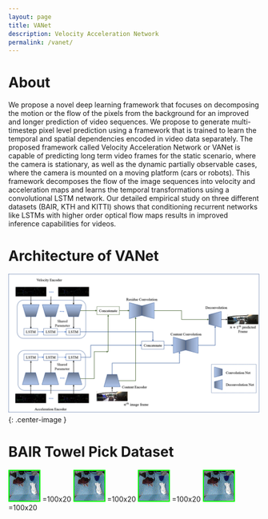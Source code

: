 ```yaml
---
layout: page
title: VANet
description: Velocity Acceleration Network
permalink: /vanet/
---
```


# About
 We propose a novel deep learning framework that focuses on decomposing the motion or the flow of the pixels from the background for an improved and longer prediction of video sequences. We propose to generate multi-timestep pixel level prediction using a framework that is trained to learn the temporal and spatial dependencies encoded in  video data separately. The proposed framework called Velocity Acceleration Network or VANet is  capable of predicting long term video frames for the static scenario, where the camera is stationary, as well as the dynamic partially observable cases, where the camera is mounted on a moving platform (cars or robots). This framework decomposes the flow of the image sequences into velocity and acceleration maps and learns the temporal transformations using a convolutional LSTM network. Our detailed empirical study on three different  datasets (BAIR, KTH and KITTI) shows that conditioning recurrent networks like LSTMs with higher order optical flow maps results in improved inference capabilities for videos. 
# Architecture of VANet 
![](/images/VANet.png){: .center-image }
<!-- *Turtlebot3 (Left), Lego Mindstorms (right)* -->
# BAIR Towel Pick Dataset
<!-- Ground Truth               |  VANet                     | MCNet                    |  SVG
:-------------------------:|:--------------------------:|:------------------------:|:-------------------------: -->
![](/images/gt.gif) =100x20    ![](/images/VANet.gif) =100x20 ![](/images/MCNet.gif) =100x20    ![](/images/svg.gif) =100x20
<!-- <p float="center"> -->
<!-- <img src="images/gt.gif" width="425"/> <img src="images/VANet.gif" width="425"/>  <img src="images/MCNet.gif" width="425"/> <img src="images/svg.gif" width="425"/>   -->
<!-- </p> -->
